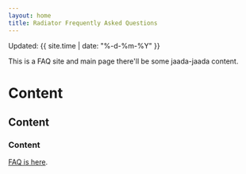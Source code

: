 ```yaml
---
layout: home
title: Radiator Frequently Asked Questions
---
```


Updated: {{ site.time | date: "%-d-%m-%Y" }}

This is a FAQ site and main page there'll be some jaada-jaada content.

# Content

## Content

### Content

[FAQ is here](faq).
